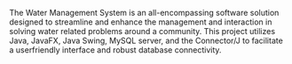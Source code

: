 The Water Management System is an all-encompassing software solution designed to streamline and enhance the management and interaction in solving water related problems around a community. This project utilizes Java, JavaFX, Java Swing, MySQL server, and the Connector/J to facilitate a userfriendly interface and robust database connectivity.
